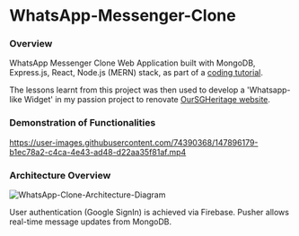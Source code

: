# WhatsApp-Messenger-Clone

### Overview
WhatsApp Messenger Clone Web Application built with MongoDB, Express.js, React, Node.js (MERN) stack, as part of a [coding tutorial](https://www.youtube.com/watch?v=pUxrDcITyjg&t=10819s&ab_channel=CleverProgrammer).

The lessons learnt from this project was then used to develop a 'Whatsapp-like Widget' in my passion project to renovate [OurSGHeritage website](https://github.com/jrenjiaqi/OurSGHeritage-Govtech-Website-Clone).

### Demonstration of Functionalities
https://user-images.githubusercontent.com/74390368/147896179-b1ec78a2-c4ca-4e43-ad48-d22aa35f81af.mp4

### Architecture Overview
![WhatsApp-Clone-Architecture-Diagram](https://user-images.githubusercontent.com/74390368/147897361-7663e9f9-d332-4909-8a9b-ea83f317505b.png)

User authentication (Google SignIn) is achieved via Firebase. Pusher allows real-time message updates from MongoDB.
